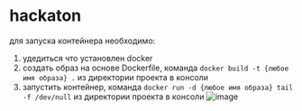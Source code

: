 # hackaton
для запуска контейнера необходимо:
1) удедиться что установлен docker
2) создать образ на основе Dockerfile, команда ```docker build -t {любое имя образа} .``` из директории проекта в консоли
3) запустить контейнер, команда ```docker run -d {любое имя образа} tail -f /dev/null``` из директории проекта в консоли
![image](https://user-images.githubusercontent.com/67663774/155613159-563b84d5-e34b-4bd0-9da0-3ef8a8cef076.png)
